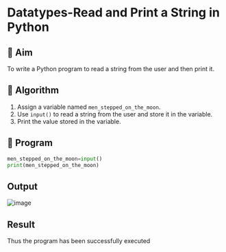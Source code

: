 # Datatypes-Read and Print a String in Python

## 🎯 Aim
To write a Python program to read a string from the user and then print it.

## 🧠 Algorithm
1. Assign a variable named `men_stepped_on_the_moon`.
2. Use `input()` to read a string from the user and store it in the variable.
3. Print the value stored in the variable.

## 🧾 Program
```py
men_stepped_on_the_moon=input()  
print(men_stepped_on_the_moon)
```
## Output
![image](https://github.com/user-attachments/assets/ac55f1b1-dee6-4433-801b-e71bc16fb222)

## Result
Thus the program has been successfully executed 
